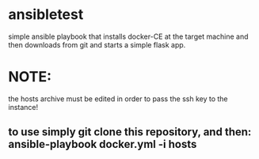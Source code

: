# ansibletest
simple ansible playbook that installs docker-CE at the target machine and then downloads from git and starts a simple flask app.

# NOTE:
the hosts archive must be edited in order to pass the ssh key to the instance!

## to use simply git clone this repository, and then: ansible-playbook docker.yml -i hosts
